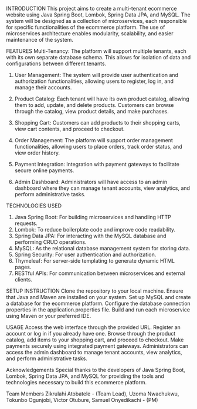 INTRODUCTION
This project aims to create a multi-tenant ecommerce website using Java Spring Boot, Lombok, Spring Data JPA, and MySQL. The system will be designed as a collection of microservices, each responsible for specific functionalities of the ecommerce platform. The use of microservices architecture enables modularity, scalability, and easier maintenance of the system.

FEATURES
Multi-Tenancy: The platform will support multiple tenants, each with its own separate database schema. This allows for isolation of data and configurations between different tenants.

1. User Management: The system will provide user authentication and authorization functionalities, allowing users to register, log in, and manage their accounts.

2. Product Catalog: Each tenant will have its own product catalog, allowing them to add, update, and delete products. Customers can browse through the catalog, view product details, and make purchases.

3. Shopping Cart: Customers can add products to their shopping carts, view cart contents, and proceed to checkout.

4. Order Management: The platform will support order management functionalities, allowing users to place orders, track order status, and view order history.

5. Payment Integration: Integration with payment gateways to facilitate secure online payments.

6. Admin Dashboard: Administrators will have access to an admin dashboard where they can manage tenant accounts, view analytics, and perform administrative tasks.

TECHNOLOGIES USED
1. Java Spring Boot: For building microservices and handling HTTP requests.
2. Lombok: To reduce boilerplate code and improve code readability.
3. Spring Data JPA: For interacting with the MySQL database and performing CRUD operations.
4. MySQL: As the relational database management system for storing data.
5. Spring Security: For user authentication and authorization.
6. Thymeleaf: For server-side templating to generate dynamic HTML pages.
7. RESTful APIs: For communication between microservices and external clients.

SETUP INSTRUCTION
Clone the repository to your local machine.
Ensure that Java and Maven are installed on your system.
Set up MySQL and create a database for the ecommerce platform.
Configure the database connection properties in the application.properties file.
Build and run each microservice using Maven or your preferred IDE.

USAGE
Access the web interface through the provided URL.
Register an account or log in if you already have one.
Browse through the product catalog, add items to your shopping cart, and proceed to checkout.
Make payments securely using integrated payment gateways.
Administrators can access the admin dashboard to manage tenant accounts, view analytics, and perform administrative tasks.


Acknowledgements
Special thanks to the developers of Java Spring Boot, Lombok, Spring Data JPA, and MySQL for providing the tools and technologies necessary to build this ecommerce platform.

Team Members
Zikrulahi Atobatele - (Team Lead),
Uzoma Nwachukwu, 
Tokunbo Ogunjobi, 
Victor Otubure, 
Samuel Onyedikachi - (PM)
